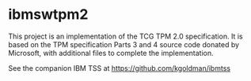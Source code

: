 # ibmswtpm2
This project is an implementation of the TCG TPM 2.0 specification. It is based on the TPM specification Parts 3 and 4 source code donated by Microsoft, with additional files to complete the implementation.

See the companion IBM TSS at https://github.com/kgoldman/ibmtss

